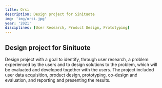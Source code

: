 ```yaml
---
title: Orsi
description: Design project for Sinituote
img: 'img/orsi.jpg'
year: '2021'
disciplines: [User Research, Product Design, Prototyping]
---
```


## Design project for Sinituote

Design project with a goal to identify, through user research, a problem
experienced by the users and to design solutions to the problem, which will be
evaluated and developed together with the users. The project included user data
acquisition, product design, prototyping, co-design and evaluation, and
reporting and presenting the results.
